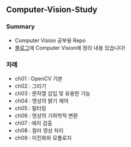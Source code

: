 ## Computer-Vision-Study

### Summary
- Computer Vision 공부용 Repo
- <a href="https://pupbani.tistory.com/">블로그</a>에 Computer Vision에 정리 내용 있습니다! 

### 차례
- ch01 : OpenCV 기본
- ch02 : 그리기
- ch03 : 문자열 삽입 및 유용한 기능
- ch04 : 영상의 밝기 제어
- ch05 : 필터링
- ch06 : 영상의 기하학적 변환
- ch07 : 에지 검출
- ch08 : 컬러 영상 처리
- ch09 : 이진화와 모폴로지